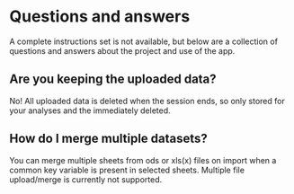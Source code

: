 # Questions and answers

A complete instructions set is not available, but below are a collection of questions and answers about the project and use of the app.

## Are you keeping the uploaded data?

No! All uploaded data is deleted when the session ends, so only stored for your analyses and the immediately deleted.

## How do I merge multiple datasets?

You can merge multiple sheets from ods or xls(x) files on import when a common key variable is present in selected sheets. Multiple file upload/merge is currently not supported.
